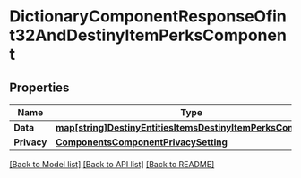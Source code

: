 # DictionaryComponentResponseOfint32AndDestinyItemPerksComponent

## Properties
Name | Type | Description | Notes
------------ | ------------- | ------------- | -------------
**Data** | [**map[string]DestinyEntitiesItemsDestinyItemPerksComponent**](Destiny.Entities.Items.DestinyItemPerksComponent.md) |  | [optional] 
**Privacy** | [**ComponentsComponentPrivacySetting**](Components.ComponentPrivacySetting.md) |  | [optional] 

[[Back to Model list]](../README.md#documentation-for-models) [[Back to API list]](../README.md#documentation-for-api-endpoints) [[Back to README]](../README.md)


